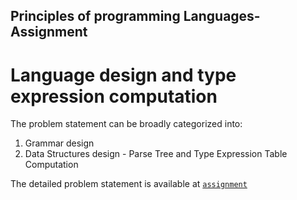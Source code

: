 ## Principles of programming Languages-Assignment

# Language design and type expression computation

The problem statement can be broadly categorized into:
1. Grammar design
2. Data Structures design - Parse Tree and Type Expression Table Computation

The detailed problem statement is available at [`assignment`](/assignment.pdf/)
